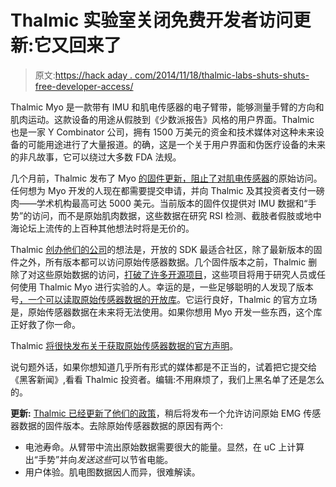 # Thalmic 实验室关闭免费开发者访问更新:它又回来了

> 原文:[https://hack aday . com/2014/11/18/thalmic-labs-shuts-shuts-free-developer-access/](https://hackaday.com/2014/11/18/thalmic-labs-shuts-down-free-developer-access/)

Thalmic Myo 是一款带有 IMU 和肌电传感器的电子臂带，能够测量手臂的方向和肌肉运动。这款设备的用途从假肢到《少数派报告》风格的用户界面。Thalmic 也是一家 Y Combinator 公司，拥有 1500 万美元的资金和技术媒体对这种未来设备的可能用途进行了大量报道。的确，这是一个关于用户界面和伪医疗设备的未来的非凡故事，它可以绕过大多数 FDA 法规。

几个月前，Thalmic 发布了 Myo [的固件更新，阻止了对肌电传感器](https://developer.thalmic.com/forums/topic/1215/?page=1#post-5623)的原始访问。任何想为 Myo 开发的人现在都需要提交申请，并向 Thalmic 及其投资者支付一磅肉——学术机构最高可达 5000 美元。当前版本的固件仅提供对 IMU 数据和“手势”的访问，而不是原始肌肉数据，这些数据在研究 RSI 检测、截肢者假肢或地中海论坛上流传的上百种其他想法时将是无价的。

Thalmic [创办他们的公司](https://web.archive.org/web/20130513060225/https://www.thalmic.com/)的想法是，开放的 SDK 最适合社区，除了最新版本的固件之外，所有版本都可以访问原始传感器数据。几个固件版本之前，Thalmic 删除了对这些原始数据的访问，[打破了许多开源项目](https://github.com/dzhu/myo-raw/issues/4)，这些项目将用于研究人员或任何使用 Thalmic Myo 进行实验的人。幸运的是，一些足够聪明的人发现了版本号[，一个可以读取原始传感器数据的开放库](https://github.com/jwcrawley/myo-raw)。它运行良好，Thalmic 的官方立场是，原始传感器数据在未来将无法使用。如果你想用 Myo 开发一些东西，这个库正好救了你一命。

Thalmic [将很快发布关于获取原始传感器数据的官方声明](https://developer.thalmic.com/forums/topic/1215/?page=1#post-5623)。

说句题外话，如果你想知道几乎所有形式的媒体都是不正当的，试着把它提交给《黑客新闻》,看看 Thalmic 投资者。编辑:不用麻烦了，我们上黑名单了还是怎么的。

**更新:** [Thalmic 已经更新了他们的政策](https://www.thalmic.com/blog/big-data/)，稍后将发布一个允许访问原始 EMG 传感器数据的固件版本。去除原始传感器数据的原因有两个:

*   电池寿命。从臂带中流出原始数据需要很大的能量。显然，在 uC 上计算出“手势”并向*发送这些*可以节省电能。
*   用户体验。肌电图数据因人而异，很难解读。